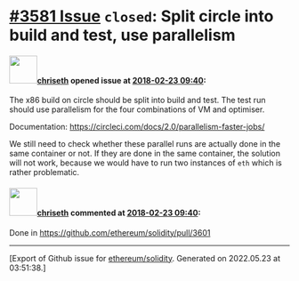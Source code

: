 # [\#3581 Issue](https://github.com/ethereum/solidity/issues/3581) `closed`: Split circle into build and test, use parallelism

#### <img src="https://avatars.githubusercontent.com/u/9073706?v=4" width="50">[chriseth](https://github.com/chriseth) opened issue at [2018-02-23 09:40](https://github.com/ethereum/solidity/issues/3581):

The x86 build on circle should be split into build and test.
The test run should use parallelism for the four combinations of VM and optimiser.

Documentation: https://circleci.com/docs/2.0/parallelism-faster-jobs/

We still need to check whether these parallel runs are actually done in the same container or not. If they are done in the same container, the solution will not work, because we would have to run two instances of `eth` which is rather problematic.



#### <img src="https://avatars.githubusercontent.com/u/9073706?v=4" width="50">[chriseth](https://github.com/chriseth) commented at [2018-02-23 09:40](https://github.com/ethereum/solidity/issues/3581#issuecomment-368964859):

Done in https://github.com/ethereum/solidity/pull/3601


-------------------------------------------------------------------------------



[Export of Github issue for [ethereum/solidity](https://github.com/ethereum/solidity). Generated on 2022.05.23 at 03:51:38.]

